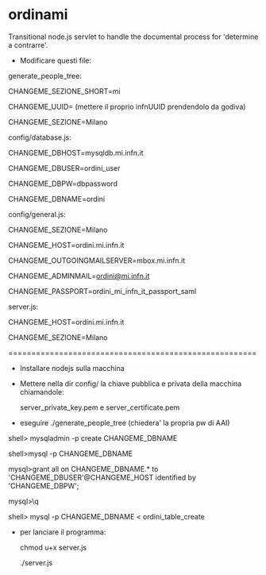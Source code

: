 # ordinami
Transitional node.js servlet to handle the documental process for 'determine a contrarre'.

- Modificare questi file: 

generate_people_tree:

 CHANGEME_SEZIONE_SHORT=mi
 
 CHANGEME_UUID= (mettere il proprio infnUUID prendendolo da godiva)
 
 CHANGEME_SEZIONE=Milano  


config/database.js:

 CHANGEME_DBHOST=mysqldb.mi.infn.it
 
 CHANGEME_DBUSER=ordini_user
 
 CHANGEME_DBPW=dbpassword
 
 CHANGEME_DBNAME=ordini


config/general.js:

 CHANGEME_SEZIONE=Milano
 
 CHANGEME_HOST=ordini.mi.infn.it
 
 CHANGEME_OUTGOINGMAILSERVER=mbox.mi.infn.it
 
 CHANGEME_ADMINMAIL=ordini@mi.infn.it
 
 CHANGEME_PASSPORT=ordini_mi_infn_it_passport_saml


server.js:

 CHANGEME_HOST=ordini.mi.infn.it
 
 CHANGEME_SEZIONE=Milano


======================================================

- Installare nodejs sulla macchina  
- Mettere nella dir config/ la chiave pubblica e privata della macchina chiamandole:
  
  server_private_key.pem e server_certificate.pem 
 
- eseguire ./generate_people_tree (chiedera' la propria pw di AAI)

shell> mysqladmin -p create CHANGEME_DBNAME

shell>mysql -p CHANGEME_DBNAME

mysql>grant all on CHANGEME_DBNAME.* to 'CHANGEME_DBUSER'@CHANGEME_HOST identified by 'CHANGEME_DBPW';

mysql>\q

shell> mysql -p CHANGEME_DBNAME < ordini_table_create 

- per lanciare il programma:
 
  chmod u+x server.js 
    
  ./server.js  
  


